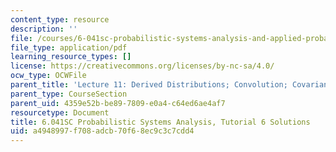 ```yaml
---
content_type: resource
description: ''
file: /courses/6-041sc-probabilistic-systems-analysis-and-applied-probability-fall-2013/a4948997f708adcb70f68ec9c3c7cdd4_MIT6_041SCF13_tut06_sol.pdf
file_type: application/pdf
learning_resource_types: []
license: https://creativecommons.org/licenses/by-nc-sa/4.0/
ocw_type: OCWFile
parent_title: 'Lecture 11: Derived Distributions; Convolution; Covariance and Correlation'
parent_type: CourseSection
parent_uid: 4359e52b-be89-7809-e0a4-c64ed6ae4af7
resourcetype: Document
title: 6.041SC Probabilistic Systems Analysis, Tutorial 6 Solutions
uid: a4948997-f708-adcb-70f6-8ec9c3c7cdd4
---
```

